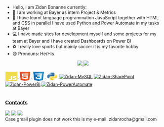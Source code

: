 
- Hello, I am Zidan Bonanne currently:
- 🔭 I am working at Bayer as intern Project & Metrics
- 🌱 I have learnt language programmation JavaScript together with HTML and CSS in parallel I have used Python and Power Automate in my tasks at Bayer
- 💻 I have made sites for development myself and some projects for my team at Bayer and I have created Dashboards on Power BI
- ⚽ I really love sports but mainly soccer it is my favorite hobby
- 😄 Pronouns: He/His

<div align="center">
  <a href="https://github.com/zidanbonanne">
  <img height="120em" widht=""src="https://github-readme-stats.vercel.app/api?username=zidanbonanne&show_icons=true&theme=merko&include_all_commits=true&count_private=true"/>
  <img height="120em" widht="" src="https://github-readme-stats.vercel.app/api/top-langs/?username=zidanbonanne&layout=compact&langs_count=7&theme=merko"/>
</div>
<div style="display: inline_block"><br>
  <img align="center" alt="Zidan-Js" height="30" width="40" src="https://raw.githubusercontent.com/devicons/devicon/master/icons/javascript/javascript-plain.svg">
<!--   <img align="center" alt="Zidan-React" height="30" width="40" src="https://raw.githubusercontent.com/devicons/devicon/master/icons/react/react-original.svg"> -->
  <img align="center" alt="Zidan-HTML" height="30" width="40" src="https://raw.githubusercontent.com/devicons/devicon/master/icons/html5/html5-original.svg">
  <img align="center" alt="Zidan-CSS" height="30" width="40" src="https://raw.githubusercontent.com/devicons/devicon/master/icons/css3/css3-original.svg">
  <img align="center" alt="Zidan-Python" height="30" width="40" src="https://raw.githubusercontent.com/devicons/devicon/master/icons/python/python-original.svg">
  <img align="center" alt="Zidan-MySQL" height="30" width="40" src="https://cdn.jsdelivr.net/gh/devicons/devicon/icons/mysql/mysql-plain-wordmark.svg">
  <img align="center" alt="Zidan-SharePoint" height="30" width="40" src="https://img.icons8.com/color/48/undefined/ms-share-point.png">
  <img align="center" alt="Zidan-PowerBI" height="30" width="40" src="https://img.icons8.com/color/96/undefined/power-bi.png">
<img align="center" alt="Zidan-PowerAutomate" height="30" width="40" src="https://img.icons8.com/fluency/48/undefined/microsoft-power-automate-2020.png">
</div>
 
</br>
<div> 
  <h3>Contacts</h3>
  <a href="https://instagram.com/zidanbonanne" target="_blank"><img src="https://img.shields.io/badge/-Instagram-%23E4405F?style=for-the-badge&logo=instagram&logoColor=white" target="_blank"></a>
  <a href = "mailto:zidanrocha@gmail.com"><img src="https://img.shields.io/badge/-Gmail-%23333?style=for-the-badge&logo=gmail&logoColor=white" target="_blank"></a>
  <a href="https://www.linkedin.com/in/zidan-rocha" target="_blank"><img src="https://img.shields.io/badge/-LinkedIn-%230077B5?style=for-the-badge&logo=linkedin&logoColor=white" target="_blank"></a> 
 
</div>
Case gmail plugin does not work this is my e-mail: zidanrocha@gmail.com
<!--

Here are some ideas to get you started:

-  I’m currently working on ...
-  I’m currently learning ...
- 👯 I’m looking to collaborate on ...
- 🤔 I’m looking for help with ...
- 💬 Ask me about ...
- 📫 How to reach me: ...
- 😄 Pronouns: ...
- ⚡ Fun fact: ...
-->
